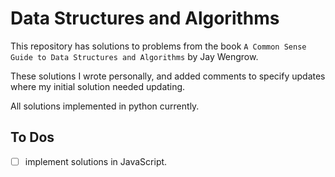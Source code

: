 # Data Structures and Algorithms

This repository has solutions to problems from the book `A Common Sense Guide to Data Structures and Algorithms` by Jay Wengrow.

These solutions I wrote personally, and added comments to specify updates where my initial solution needed updating.

All solutions implemented in python currently.

## To Dos

- [ ] implement solutions in JavaScript.
